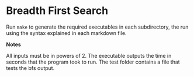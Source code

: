 Breadth First Search
==================

Run ```make``` to generate the required executables in each subdirectory, the run using the syntax explained in each markdown file.

**Notes**

All inputs must be in powers of 2.
The executable outputs the time in seconds that the program took to run.
The test folder contains a file that tests the bfs output.
